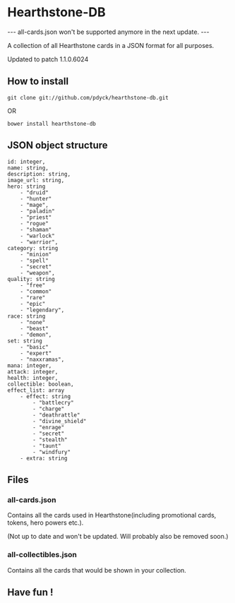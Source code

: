 # Hearthstone-DB

--- all-cards.json won't be supported anymore in the next update. ---

A collection of all Hearthstone cards in a JSON format for all purposes.

Updated to patch 1.1.0.6024

## How to install

```
git clone git://github.com/pdyck/hearthstone-db.git
```

OR

```
bower install hearthstone-db
```

## JSON object structure

```
id: integer,
name: string,
description: string,
image_url: string,
hero: string
	- "druid"
	- "hunter"
	- "mage",
	- "paladin"
	- "priest"
	- "rogue"
	- "shaman"
	- "warlock"
	- "warrior",
category: string
	- "minion"
	- "spell"
	- "secret"
	- "weapon",
quality: string
	- "free"
	- "common"
	- "rare"
	- "epic"
	- "legendary",
race: string
	- "none"
	- "beast"
	- "demon",
set: string
	- "basic"
	- "expert"
	- "naxxramas",
mana: integer,
attack: integer,
health: integer,
collectible: boolean,
effect_list: array
	- effect: string
		- "battlecry"
		- "charge"
		- "deathrattle"
		- "divine_shield"
		- "enrage"
		- "secret"
		- "stealth"
		- "taunt"
		- "windfury"
	- extra: string
```

## Files

### all-cards.json

Contains all the cards used in Hearthstone(including promotional cards, tokens, hero powers etc.).

(Not up to date and won't be updated. Will probably also be removed soon.)

### all-collectibles.json

Contains all the cards that would be shown in your collection.

## Have fun !